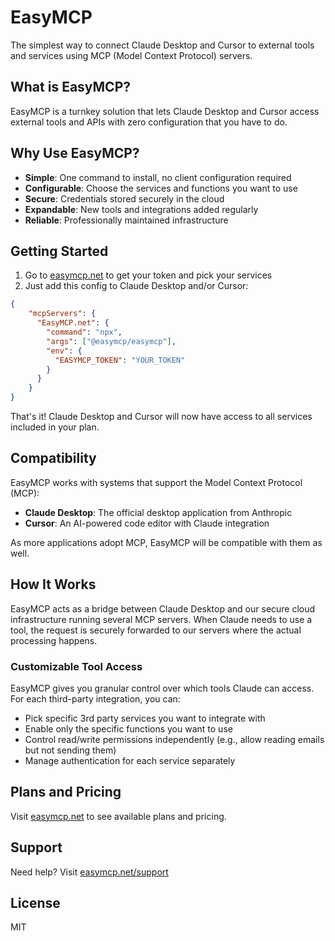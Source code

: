 # EasyMCP

The simplest way to connect Claude Desktop and Cursor to external tools and services using MCP (Model Context Protocol) servers.

## What is EasyMCP?

EasyMCP is a turnkey solution that lets Claude Desktop and Cursor access external tools and APIs with zero configuration that you have to do.

## Why Use EasyMCP?

- **Simple**: One command to install, no client configuration required
- **Configurable**: Choose the services and functions you want to use
- **Secure**: Credentials stored securely in the cloud
- **Expandable**: New tools and integrations added regularly
- **Reliable**: Professionally maintained infrastructure

## Getting Started

1. Go to [easymcp.net](https://easymcp.net) to get your token and pick your services
2. Just add this config to Claude Desktop and/or Cursor:

```json
{
    "mcpServers": {
      "EasyMCP.net": {
        "command": "npx",
        "args": ["@easymcp/easymcp"],
        "env": {
          "EASYMCP_TOKEN": "YOUR_TOKEN"
        }
      }
    }
}
```

That's it! Claude Desktop and Cursor will now have access to all services included in your plan.

## Compatibility

EasyMCP works with systems that support the Model Context Protocol (MCP):

- **Claude Desktop**: The official desktop application from Anthropic
- **Cursor**: An AI-powered code editor with Claude integration

As more applications adopt MCP, EasyMCP will be compatible with them as well.

## How It Works

EasyMCP acts as a bridge between Claude Desktop and our secure cloud infrastructure running several MCP servers. When Claude needs to use a tool, the request is securely forwarded to our servers where the actual processing happens.

### Customizable Tool Access

EasyMCP gives you granular control over which tools Claude can access. For each third-party integration, you can:

- Pick specific 3rd party services you want to integrate with
- Enable only the specific functions you want to use
- Control read/write permissions independently (e.g., allow reading emails but not sending them)
- Manage authentication for each service separately


## Plans and Pricing

Visit [easymcp.net](https://easymcp.net) to see available plans and pricing.

## Support

Need help? Visit [easymcp.net/support](https://easymcp.net/support)

## License

MIT
